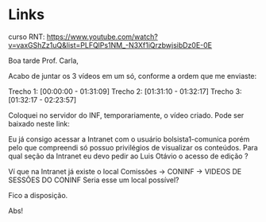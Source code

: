 
# Links

curso RNT:
https://www.youtube.com/watch?v=vaxGShZz1uQ&list=PLFQlPs1NM_-N3Xf1iQrzbwjsibDz0E-0E




Boa tarde Prof. Carla,

Acabo de juntar os 3 vídeos em um só, conforme a ordem que me enviaste:

Trecho 1: [00:00:00 - 01:31:09]
Trecho 2: [01:31:10 - 01:32:17]
Trecho 3: [01:32:17 - 02:23:57]

Coloquei no servidor do INF, temporariamente, o vídeo criado. Pode ser baixado neste link:


Eu já consigo acessar a Intranet com o usuário bolsista1-comunica porém pelo que compreendi só possuo privilégios de visualizar os conteúdos. Para qual seção da Intranet eu devo pedir ao Luis Otávio o acesso de edição ? 

Ví que na Intranet já existe o local 
	Comissões -> CONINF -> VIDEOS DE SESSÕES DO CONINF 
Seria esse um local possível? 

Fico a disposição. 

Abs!
